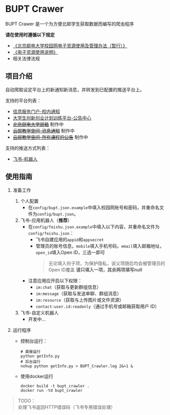 # BUPT Crawer

BUPT Crawer 是一个为方便北邮学生获取数据而编写的爬虫程序

**请在使用时遵循以下规定**
- [《北京邮电大学校园网电子资源使用及管理办法（暂行）》](https://lib.bupt.edu.cn/a/ziyuan/dianziziyuan/guanlibanfa/)
- [《电子资源使用说明》](https://lib.bupt.edu.cn/a/ziyuan/dianziziyuan/banquanshuoming/)
- 相关法律法规

## 项目介绍

自动爬取设定平台上的新通知新消息，并转发到已配置的推送平台上。

支持的平台列表：
- [信息服务门户-校内通知](http://my.bupt.edu.cn/list.jsp?urltype=tree.TreeTempUrl&wbtreeid=1154)
- [大学生创新创业计划训练平台-公告中心](https://win.bupt.edu.cn/note.do)
- ~~[北京邮电大学邮箱](https://mail.bupt.edu.cn/)~~ 制作中
- ~~[云邮教学空间-消息通知](https://ucloud.bupt.edu.cn/uclass/index.html#/set/notice_fullpage)~~ 制作中
- ~~[云邮教学空间-所有课程的公告](https://ucloud.bupt.edu.cn/uclass/index.html#/student/myCourse)~~ 制作中

支持的推送方式列表：
- [飞书-机器人](https://open.feishu.cn/document/client-docs/bot-v3/bot-overview)

## 使用指南

1. 准备工作
   1. 个人配置
      - 在`config/bupt.json.example`中填入校园网账号和密码，并重命名文件为`config/bupt.json`。
   2. 飞书-应用机器人（**推荐**）
      - 在`config/feishu.json.example`中填入以下内容，并重命名文件为`config/feishu.json`：
        - 飞书自建应用的`appid`和`appsecret`
        - 管理员的账号信息，`mobile`填入手机号码，`email`填入邮箱地址，`open_id`填入Open ID，三选一即可
            > 无论填入何子项，为保护隐私，该父项随后均会被管理员的Open ID覆盖
            > **请只填入一项，其余两项填写null**
      - 注意应用应开启以下权限：
        - `im:chat`（获取与更新群组信息）
        - `im:message`（获取与发送单聊、群组消息）
        - `im:resource`（获取与上传图片或文件资源）
        - `contact:user.id:readonly`（通过手机号或邮箱获取用户 ID）
   3. 飞书-自定义机器人
      - 开发中... 
   
2. 运行程序
   - 控制台运行：
      ```shell
      # 直接运行
      python getInfo.py
      # 后台运行
      nohup python getInfo.py > BUPT_Crawler.log 2&>1 &
      ```
   - 使用docker运行
      ```shell
      docker build -t bupt_crawler .
      docker run -td bupt_crawler
      ```


> TODO：\
> 处理飞书返回HTTP错误码（飞书专用错误处理） 